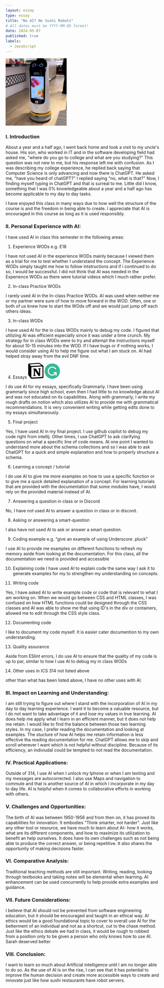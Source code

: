 ```yaml
---
layout: essay
type: essay
title: "No AI? No Sushi Robots"
# All dates must be YYYY-MM-DD format!
date: 2024-05-07
published: true
labels:
  - JavaScript
---
```

<img width="200px" src="../img/sushi robot.jpeg">

### I. Introduction
About a year and a half ago, I went back home and took a visit to my uncle's house. His son, who worked in IT and in the software developing field had asked me, "where do you go to college and what are you studying?" This question was not new to me, but his response left me with confusion. As I was describing my college experience, he replied back saying that Computer Science is only advancing and now there is ChatGPT. He asked me, "have you heard of chatGPT?" I replied saying "no, what is that?" Now, I finding myself typing in ChatGPT and that is surreal to me. Little did I know, something that I was 0% knowledgeable about a year and a half ago has become applicable to my day to day tasks.

I have enjoyed this class in many ways due to how well the structure of the course is and the freedom in being able to create. I appreciate that AI is encouraged in this course as long as it is used responsibly.

### II. Personal Experience with AI:
I have used AI in class this semester in the following areas:

  1. Experience WODs e.g. E18

I have not used AI in the experience WODs mainly because I viewed them as a trial for me to test whether I understand the concept. The Experience WODs simply taught me how to follow intstructions and if i continued to do so, I would be successful. I did not think that AI was needed in the Experience WODs as there were tutorial videos which I much rather prefer.

  2. In-class Practice WODs

I rarely used AI in the In-class Practice WODs. AI was used when neither me or my partner were sure of how to move forward in the WOD. Often, one or both of us knew how to start the WOds off and we would just jump off each others ideas.

  3. In-class WODs

I have used AI for the in class WODs mainly to debug my code. I figured that utilizing AI was efficient especially since it was under a time crunch. My strategy for in class WODs were to try and attempt the instructions myself for about 10-15 minutes into the WOD. If I have bugs or if nothing works, I would consider using AI to help me figure out what I am stuck on. AI had helped stray away from the evil DNF time.

  4. Essays <img width="50px" class="rounded float-start pe-4" src="../img/notion.png"> <img width="50px" class="rounded float-start pe-4" src="../img/grammarly1.png">

I do use AI for my essays, specifically Grammarly. I have been using grammarly since high school, even then I had little to no knowledge about AI and was not educated on its capabilities. Along with grammarly, I write my rough drafts on notion which also utilizes AI to provide me with grammatical recommendations. It is very convenient writing while getting edits done to my essays simultaneously.

  5. Final project

Yes, I have used AI in my final project. I use github copilot to debug my code right from intellij. Other times, I use ChatGPT to ask clarifying questions on what a specific line of code means. At one point I wanted to understand more about the schema collections and so I was able to ask ChatGPT for a quick and simple explanation and how to properly structure a schema.

  6. Learning a concept / tutorial

I do use AI to give me more examples on how to use a specific function or to give me a quick detailed explanation of a concept. For learning tutorials that are provided with the documentation that some modules have, I would rely on the provided material instead of AI.

  7. Answering a question in class or in Discord

No, I have not used AI to answer a question in class or in discord.

  8. Asking or answering a smart-question

I also have not used AI to ask or answer a smart question.

  9. Coding example e.g. “give an example of using Underscore .pluck”

I use AI to provide me examples on different functions to refresh my memory aside from looking at the documentation. For this class, all the documentation we need is provided and accessible 

  10. Explaining code
I have used AI to explain code the same way I ask it to generate examples for my to strengthen my understanding on concepts.
 
  11. Writing code

Yes, I have asked AI to write example code or code that is relevant to what I am working on. When we would go between CSS and HTML classes, I was confused on how HTML functions could be designed through the CSS classes and AI was able to show me that using ID's in the div or containers, allowed me to edit through the CSS style class.

  12. Documenting code

I like to document my code myself. It is easier cater documention to my own understanding. 

  13. Quality assurance

Aside from ESlint errors, I do use AI to ensure that the quality of my code is up to par, similar to how I use AI to debug my in class WODs

  14. Other uses in ICS 314 not listed above

other than what has been listed above, I have no other uses with AI.


### III. Impact on Learning and Understanding:
I am still trying to figure out where I stand with the incorporation of AI in my day to day learning experience. I want it to become a valuable resource, but I do not want to take advantage of it and lose my values in true learning. AI does help me apply what I learn in an efficient manner, but it does not help me retain. I would like to find the balance between those two learning styles. In my case, I prefer reading the documentation and looking at examples. The stucture of how AI helps me retain information is less effective tha reading documentation for me. ChatGPT allows me to skip and scroll wherever I want which is not helpful without discipline. Because of its efficiency, an indiviudal could be tempted to not read the documentation. 

### IV. Practical Applications:
Outside of 314, I use AI when I unlock my Iphone or when I am texting and my messages are autocorrected. I also use Maps and navigation to commute and that is another source of AI in which I incorporate in my day to day life. AI is helpful when it comes to collaborative efforts in working with others. 

### V. Challenges and Opportunities:
The birth of AI was between 1950-1956 and from then on, it has proved its capabilities for innovation. It embodies "Think smarter, not harder". Just like any other tool or resource, we have much to learn about AI- how it works, what are its different components, and how to maximize its utilization to benefit an help ourselves. It does have its own challenges such as not being able to produce the correct answer, or being repetitive. It also shares the opportunity of making decisions faster.

### VI. Comparative Analysis:
Traditional teaching methods are still important. Writing, reading, looking through textbooks and taking notes will be elemental when learning. AI enhancement can be used concurrently to help provide extra examples and guidance. 

### VII. Future Considerations:
I believe that AI should not be prevented from software engineering education, but it should be encouraged and taught in an ethical way. AI ethics would be a good foundational topic to cover to overall use AI for the betterment of an individual and not as a shortcut, cut to the chase method. Just like the ethics debate we had in class, it would be rough to robbed from a position only to be given a person who only knows how to use AI. Sarah deserved better

### VIII. Conclusion:
I want to learn so much about Artificial intelligence until I am no longer able to do so. As the use of AI is on the rise, I can see that it has potential to improve the human decision and create more accessible ways to create and innovate just like how sushi restaurants have robot servers.
